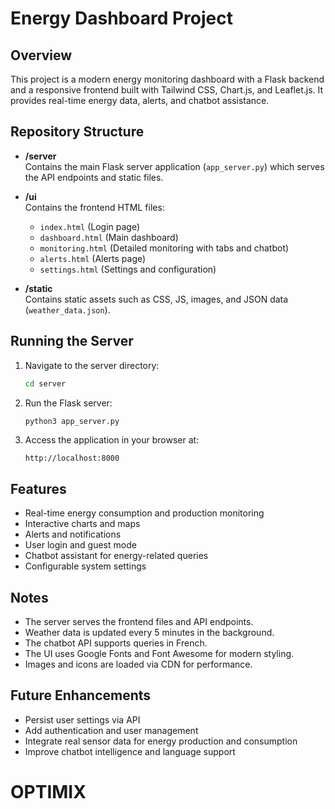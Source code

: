 # Energy Dashboard Project

## Overview
This project is a modern energy monitoring dashboard with a Flask backend and a responsive frontend built with Tailwind CSS, Chart.js, and Leaflet.js. It provides real-time energy data, alerts, and chatbot assistance.

## Repository Structure

- **/server**  
  Contains the main Flask server application (`app_server.py`) which serves the API endpoints and static files.

- **/ui**  
  Contains the frontend HTML files:  
  - `index.html` (Login page)  
  - `dashboard.html` (Main dashboard)  
  - `monitoring.html` (Detailed monitoring with tabs and chatbot)  
  - `alerts.html` (Alerts page)  
  - `settings.html` (Settings and configuration)

- **/static**  
  Contains static assets such as CSS, JS, images, and JSON data (`weather_data.json`).

## Running the Server

1. Navigate to the server directory:  
   ```bash
   cd server
   ```

2. Run the Flask server:  
   ```bash
   python3 app_server.py
   ```

3. Access the application in your browser at:  
   ```
   http://localhost:8000
   ```

## Features

- Real-time energy consumption and production monitoring  
- Interactive charts and maps  
- Alerts and notifications  
- User login and guest mode  
- Chatbot assistant for energy-related queries  
- Configurable system settings  

## Notes

- The server serves the frontend files and API endpoints.  
- Weather data is updated every 5 minutes in the background.  
- The chatbot API supports queries in French.  
- The UI uses Google Fonts and Font Awesome for modern styling.  
- Images and icons are loaded via CDN for performance.

## Future Enhancements

- Persist user settings via API  
- Add authentication and user management  
- Integrate real sensor data for energy production and consumption  
- Improve chatbot intelligence and language support
# OPTIMIX
